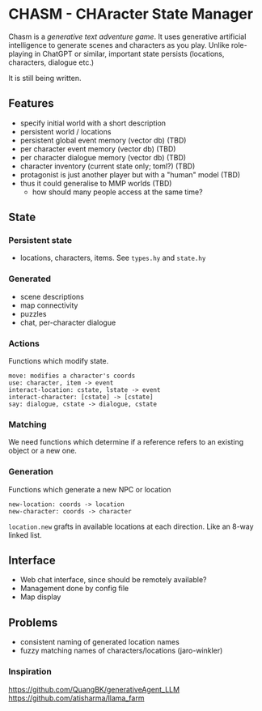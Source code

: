 # CHASM - CHAracter State Manager

Chasm is a *generative text adventure game*. It uses generative artificial intelligence to generate scenes and characters as you play. Unlike role-playing in ChatGPT or similar, important state persists (locations, characters, dialogue etc.)

It is still being written.

## Features

- specify initial world with a short description
- persistent world / locations
- persistent global event memory (vector db) (TBD)
- per character event memory (vector db) (TBD)
- per character dialogue memory (vector db) (TBD)
- character inventory (current state only; toml?) (TBD)
- protagonist is just another player but with a "human" model (TBD)
- thus it could generalise to MMP worlds (TBD)
  * how should many people access at the same time?


## State

### Persistent state

- locations, characters, items. See `types.hy` and `state.hy`


### Generated

- scene descriptions
- map connectivity
- puzzles
- chat, per-character dialogue


### Actions

Functions which modify state.

```
move: modifies a character's coords
use: character, item -> event
interact-location: cstate, lstate -> event
interact-character: [cstate] -> [cstate]
say: dialogue, cstate -> dialogue, cstate
```


### Matching

We need functions which determine if a reference refers to an existing object or a new one.


### Generation

Functions which generate a new NPC or location

```
new-location: coords -> location
new-character: coords -> character
```

`location.new` grafts in available locations at each direction. Like an 8-way linked list.


## Interface

- Web chat interface, since should be remotely available?
- Management done by config file
- Map display


## Problems

- consistent naming of generated location names
- fuzzy matching names of characters/locations (jaro-winkler)


### Inspiration

https://github.com/QuangBK/generativeAgent_LLM
https://github.com/atisharma/llama_farm
